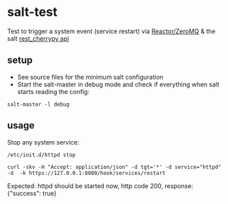 # salt-test

Test to trigger a system event (service restart) via [Reactor/ZeroMQ](https://docs.saltstack.com/en/develop/topics/reactor/index.html) & the salt [rest_cherrypy api](https://docs.saltstack.com/en/latest/ref/netapi/all/index.html)

## setup

* See source files for the minimum salt configuration
* Start the salt-master in debug mode and check if everything when salt starts reading the config:

```
salt-master -l debug
```

## usage

Stop any system service:

```
/etc/init.d/httpd stop
```

```
curl -skv -H "Accept: application/json" -d tgt='*' -d service="httpd" -d  -k https://127.0.0.1:8080/hook/services/restart
```

Expected: httpd should be started now, http code 200, response: {"success": true}

